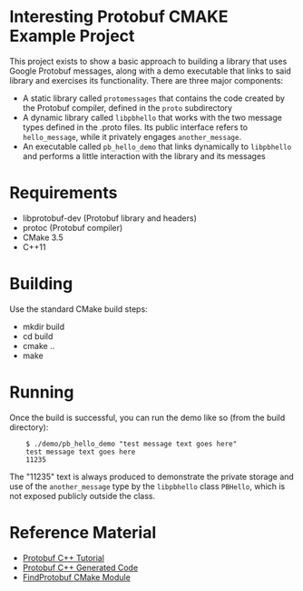 Interesting Protobuf CMAKE Example Project
==========================================

This project exists to show a basic approach to building a library that uses Google Protobuf messages, along with a
demo executable that links to said library and exercises its functionality. There are three major components:

- A static library called `protomessages` that contains the code created by the Protobuf compiler, defined in the
  `proto` subdirectory
- A dynamic library called `libpbhello` that works with the two message types defined in the .proto files. Its public
  interface refers to `hello_message`, while it privately engages `another_message`.
- An executable called `pb_hello_demo` that links dynamically to `libpbhello` and performs a little interaction with
  the library and its messages

Requirements
============

- libprotobuf-dev (Protobuf library and headers)
- protoc (Protobuf compiler)
- CMake 3.5
- C++11

Building
========

Use the standard CMake build steps:

- mkdir build
- cd build
- cmake ..
- make

Running
=======

Once the build is successful, you can run the demo like so (from the build directory):

        $ ./demo/pb_hello_demo "test message text goes here"
        test message text goes here
        11235

The "11235" text is always produced to demonstrate the private storage and use of the `another_message` type by the
`libpbhello` class `PBHello`, which is not exposed publicly outside the class.

Reference Material
==================

- [Protobuf C++ Tutorial](https://developers.google.com/protocol-buffers/docs/cpptutorial)
- [Protobuf C++ Generated Code](https://developers.google.com/protocol-buffers/docs/reference/cpp-generated)
- [FindProtobuf CMake Module](https://cmake.org/cmake/help/latest/module/FindProtobuf.html)
